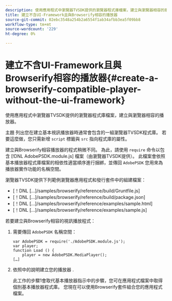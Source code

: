 ```yaml
---
description: 使用應用程式中瀏覽器TVSDK提供的瀏覽器程式庫檔案，建立與瀏覽器相容的播放器。
title: 建立不含UI-Framework且與Browserify相容的播放器
source-git-commit: 02ebc3548a254b2a6554f1ab34afbb3ea5f09bb8
workflow-type: tm+mt
source-wordcount: '229'
ht-degree: 0%

---
```


# 建立不含UI-Framework且與Browserify相容的播放器{#create-a-browserify-compatible-player-without-the-ui-framework}

使用應用程式中瀏覽器TVSDK提供的瀏覽器程式庫檔案，建立與瀏覽器相容的播放器。

主題 [](../../../browser-tvsdk-2.4/getting-started/c-psdk-browser-tvsdk-2.4-create-a-basic-player/t-psdk-browser-tvsdk-2.4-create-basic-player-tvsdk.md) 列出您在建立基本視訊播放器時通常會包含的一組瀏覽器TVSDK程式庫。 若要這麼做，您只需新增 `script` 標籤與 `src` 指向程式庫的屬性。

建立與Browserify相容播放器的程式稍微不同。 為此，請使用 `require` 命令以包含 [!DNL AdobePSDK.module.js] 檔案（由瀏覽器TVSDK提供）。 此檔案會依照基本播放器程式庫檔案的相依性適當順序進行捆綁，並傳回 `AdobePSDK` 您用來為播放器實作功能的名稱空間。

瀏覽器TVSDK提供下列範例瀏覽器應用程式和發行套件中的組建檔案：

* [！DNL [...]/samples/browserify/reference/build/Gruntfile.js]
* [！DNL [...]/samples/browserify/reference/build/package.json]
* [！DNL [...]/samples/browserify/reference/examples/sample.html]
* [！DNL [...]/samples/browserify/reference/examples/sample.js]

若要建立與Browserify相容的視訊播放程式：

1. 需要傳回 `AdobePSDK` 名稱空間：

   ```
   var AdobePSDK = require('./AdobePSDK.module.js'); 
   var player; 
   function Load () { 
       player = new AdobePSDK.MediaPlayer(); 
   […]
   ```

1. 依照中的說明建立您的播放器 [](../../../browser-tvsdk-2.4/getting-started/c-psdk-browser-tvsdk-2.4-create-a-basic-player/t-psdk-browser-tvsdk-2.4-create-basic-player-tvsdk.md).

   此工作的步驟1會取代基本播放器指示中的步驟，您可在應用程式檔案中取得個別基本播放器程式庫。
您現在可以使用Browserify套件組合您的應用程式檔案。
